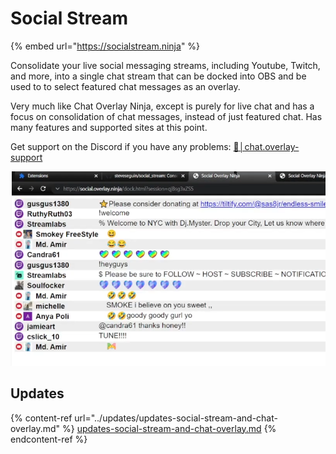# Social Stream

{% embed url="https://socialstream.ninja" %}

Consolidate your live social messaging streams, including Youtube, Twitch, and more, into a single chat stream that can be docked into OBS and be used to to select featured chat messages as an overlay.

Very much like Chat Overlay Ninja, except is purely for live chat and has a focus on consolidation of chat messages, instead of just featured chat. Has many features and supported sites at this point.

Get support on the Discord if you have any problems: [💬│chat․overlay-support](https://discord.gg/6Wbu848w94)

![](<../.gitbook/assets/image (98) (1) (1) (1).png>)

## Updates

{% content-ref url="../updates/updates-social-stream-and-chat-overlay.md" %}
[updates-social-stream-and-chat-overlay.md](../updates/updates-social-stream-and-chat-overlay.md)
{% endcontent-ref %}
